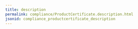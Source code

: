 ```yaml
---
title: description
permalink: compliance/ProductCertificate.description.html
jsonid: compliance_productcertificate_description
---
```

